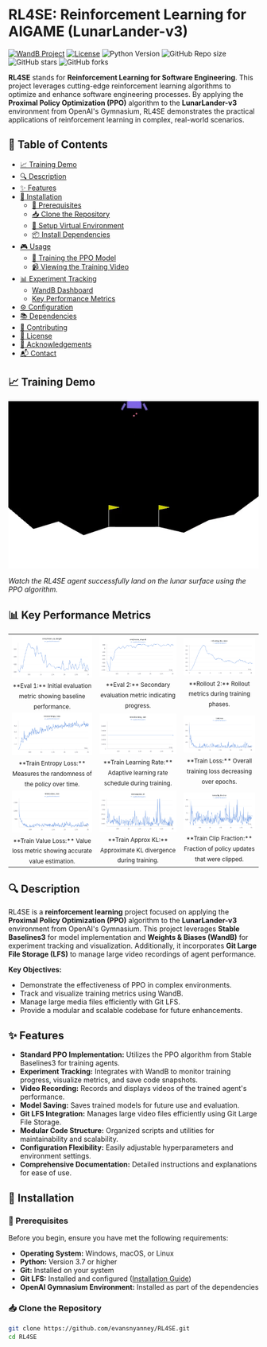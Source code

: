 # RL4SE: Reinforcement Learning for AIGAME (LunarLander-v3)

<!-- WandB Badge -->
[![WandB Project](https://img.shields.io/badge/Weights%20%26%20Biases-Project-blue?logo=wandb)](https://wandb.ai/evansnyanney-ohio-university/sb3-lunar-lander-Evans%20Nyanney?nw=nwuserevansnyanney)
[![License](https://img.shields.io/badge/license-MIT-blue.svg)](https://raw.githubusercontent.com/evansnyanney/RL4SE/main/LICENSE)
![Python Version](https://img.shields.io/badge/python-3.7%2B-blue)
![GitHub Repo size](https://img.shields.io/github/repo-size/evansnyanney/RL4SE)
![GitHub stars](https://img.shields.io/github/stars/evansnyanney/RL4SE?style=social) 
![GitHub forks](https://img.shields.io/github/forks/evansnyanney/RL4SE?style=social)

**RL4SE** stands for **Reinforcement Learning for Software Engineering**. This project leverages cutting-edge reinforcement learning algorithms to optimize and enhance software engineering processes. By applying the **Proximal Policy Optimization (PPO)** algorithm to the **LunarLander-v3** environment from OpenAI's Gymnasium, RL4SE demonstrates the practical applications of reinforcement learning in complex, real-world scenarios.

## 📝 Table of Contents

- [📈 Training Demo](#training-demo)
- [🔍 Description](#description)
- [✨ Features](#features)
- [🚀 Installation](#installation)
  - [🔧 Prerequisites](#prerequisites)
  - [📥 Clone the Repository](#clone-the-repository)
  - [🐍 Setup Virtual Environment](#setup-virtual-environment)
  - [📦 Install Dependencies](#install-dependencies)
- [🎮 Usage](#usage)
  - [🔄 Training the PPO Model](#training-the-ppo-model)
  - [📹 Viewing the Training Video](#viewing-the-training-video)
- [📊 Experiment Tracking](#experiment-tracking)
  - [WandB Dashboard](#wandb-dashboard)
  - [Key Performance Metrics](#key-performance-metrics)
- [⚙️ Configuration](#configuration)
- [📚 Dependencies](#dependencies)
- [🤝 Contributing](#contributing)
- [📜 License](#license)
- [🙏 Acknowledgements](#acknowledgements)
- [📬 Contact](#contact)

## 📈 Training Demo


<img src="https://github.com/evansnyanney/RL4SE/blob/main/training-demo.gif?raw=true" alt="RL4SE Agent Training Demo" width="1000"/>

*Watch the RL4SE agent successfully land on the lunar surface using the PPO algorithm.*




## 📊 Key Performance Metrics

<table>
  <tr>
    <td align="center">
      <img src="https://github.com/evansnyanney/RL4SE/blob/main/performance_metrics/eval1.png?raw=true" alt="Eval 1" width="250"/><br/>
      <sub>**Eval 1:** Initial evaluation metric showing baseline performance.</sub>
    </td>
    <td align="center">
      <img src="https://github.com/evansnyanney/RL4SE/blob/main/performance_metrics/eval2.png?raw=true" alt="Eval 2" width="250"/><br/>
      <sub>**Eval 2:** Secondary evaluation metric indicating progress.</sub>
    </td>
    <td align="center">
      <img src="https://github.com/evansnyanney/RL4SE/blob/main/performance_metrics/rollout2.png?raw=true" alt="Rollout 2" width="250"/><br/>
      <sub>**Rollout 2:** Rollout metrics during training phases.</sub>
    </td>
  </tr>
  <tr>
    <td align="center">
      <img src="https://github.com/evansnyanney/RL4SE/blob/main/performance_metrics/train_entropy_loss.png?raw=true" alt="Train Entropy Loss" width="250"/><br/>
      <sub>**Train Entropy Loss:** Measures the randomness of the policy over time.</sub>
    </td>
    <td align="center">
      <img src="https://github.com/evansnyanney/RL4SE/blob/main/performance_metrics/train_learning_rate.png?raw=true" alt="Train Learning Rate" width="250"/><br/>
      <sub>**Train Learning Rate:** Adaptive learning rate schedule during training.</sub>
    </td>
    <td align="center">
      <img src="https://github.com/evansnyanney/RL4SE/blob/main/performance_metrics/train_loss.png?raw=true" alt="Train Loss" width="250"/><br/>
      <sub>**Train Loss:** Overall training loss decreasing over epochs.</sub>
    </td>
  </tr>
  <tr>
    <td align="center">
      <img src="https://github.com/evansnyanney/RL4SE/blob/main/performance_metrics/train_value_loss.png?raw=true" alt="Train Value Loss" width="250"/><br/>
      <sub>**Train Value Loss:** Value loss metric showing accurate value estimation.</sub>
    </td>
    <td align="center">
      <img src="https://github.com/evansnyanney/RL4SE/blob/main/performance_metrics/train_approx_kl.png?raw=true" alt="Train Approx KL" width="250"/><br/>
      <sub>**Train Approx KL:** Approximate KL divergence during training.</sub>
    </td>
    <td align="center">
      <img src="https://github.com/evansnyanney/RL4SE/blob/main/performance_metrics/train_clip_fraction%20.png?raw=true" alt="Train Clip Fraction" width="250"/><br/>
      <sub>**Train Clip Fraction:** Fraction of policy updates that were clipped.</sub>
    </td>
  </tr>
</table>



## 🔍 Description

RL4SE is a **reinforcement learning** project focused on applying the **Proximal Policy Optimization (PPO)** algorithm to the **LunarLander-v3** environment from OpenAI's Gymnasium. This project leverages **Stable Baselines3** for model implementation and **Weights & Biases (WandB)** for experiment tracking and visualization. Additionally, it incorporates **Git Large File Storage (LFS)** to manage large video recordings of agent performance.

**Key Objectives:**

- Demonstrate the effectiveness of PPO in complex environments.
- Track and visualize training metrics using WandB.
- Manage large media files efficiently with Git LFS.
- Provide a modular and scalable codebase for future enhancements.

## ✨ Features

- **Standard PPO Implementation:** Utilizes the PPO algorithm from Stable Baselines3 for training agents.
- **Experiment Tracking:** Integrates with WandB to monitor training progress, visualize metrics, and save code snapshots.
- **Video Recording:** Records and displays videos of the trained agent's performance.
- **Model Saving:** Saves trained models for future use and evaluation.
- **Git LFS Integration:** Manages large video files efficiently using Git Large File Storage.
- **Modular Code Structure:** Organized scripts and utilities for maintainability and scalability.
- **Configuration Flexibility:** Easily adjustable hyperparameters and environment settings.
- **Comprehensive Documentation:** Detailed instructions and explanations for ease of use.

## 🚀 Installation

### 🔧 Prerequisites

Before you begin, ensure you have met the following requirements:

- **Operating System:** Windows, macOS, or Linux
- **Python:** Version 3.7 or higher
- **Git:** Installed on your system
- **Git LFS:** Installed and configured ([Installation Guide](https://git-lfs.github.com/))
- **OpenAI Gymnasium Environment:** Installed as part of the dependencies

### 📥 Clone the Repository

```bash
git clone https://github.com/evansnyanney/RL4SE.git
cd RL4SE
